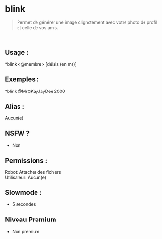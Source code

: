 # blink

> Permet de générer une image clignotement avec votre photo de profil et celle de vos amis.

<br>

## Usage :

*blink <@membre>  [délais (en ms)]

## Exemples :

*blink @Mr¤KayJayDee 2000

## Alias :

Aucun(e)

## NSFW ?

- Non

## Permissions :

Robot: Attacher des fichiers
<br>
Utilisateur: Aucun(e)

## Slowmode :

- 5 secondes

## Niveau Premium

- Non premium